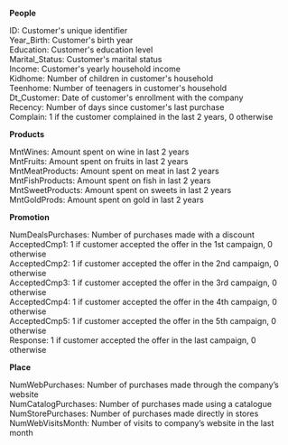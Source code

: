 **People**

ID: Customer's unique identifier<br>
Year_Birth: Customer's birth year<br>
Education: Customer's education level<br>
Marital_Status: Customer's marital status<br>
Income: Customer's yearly household income<br>
Kidhome: Number of children in customer's household<br>
Teenhome: Number of teenagers in customer's household<br>
Dt_Customer: Date of customer's enrollment with the company<br>
Recency: Number of days since customer's last purchase<br>
Complain: 1 if the customer complained in the last 2 years, 0 otherwise<br>

**Products**

MntWines: Amount spent on wine in last 2 years<br>
MntFruits: Amount spent on fruits in last 2 years<br>
MntMeatProducts: Amount spent on meat in last 2 years<br>
MntFishProducts: Amount spent on fish in last 2 years<br>
MntSweetProducts: Amount spent on sweets in last 2 years<br>
MntGoldProds: Amount spent on gold in last 2 years<br>

**Promotion**

NumDealsPurchases: Number of purchases made with a discount<br>
AcceptedCmp1: 1 if customer accepted the offer in the 1st campaign, 0 otherwise<br>
AcceptedCmp2: 1 if customer accepted the offer in the 2nd campaign, 0 otherwise<br>
AcceptedCmp3: 1 if customer accepted the offer in the 3rd campaign, 0 otherwise<br>
AcceptedCmp4: 1 if customer accepted the offer in the 4th campaign, 0 otherwise<br>
AcceptedCmp5: 1 if customer accepted the offer in the 5th campaign, 0 otherwise<br>
Response: 1 if customer accepted the offer in the last campaign, 0 otherwise<br>

**Place**

NumWebPurchases: Number of purchases made through the company’s website<br>
NumCatalogPurchases: Number of purchases made using a catalogue<br>
NumStorePurchases: Number of purchases made directly in stores<br>
NumWebVisitsMonth: Number of visits to company’s website in the last month<br>
